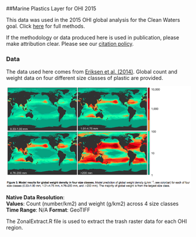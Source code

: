 ##Marine Plastics Layer for OHI 2015

This data was used in the 2015 OHI global analysis for the Clean Waters goal. Click [here](https://cdn.rawgit.com/OHI-Science/ohiprep/master/globalprep/cw_pressure_trash/v2015/create_layer.html) for full methods. 

If the methodology or data produced here is used in publication, please make attribution clear. Please see our [citation policy](http://ohi-science.org/citation-policy/).

### Data

The data used here comes from [Eriksen et al. (2014)](http://journals.plos.org/plosone/article?id=10.1371/journal.pone.0111913). Global count and weight data on four different size classes of plastic are provided.

![](./images/paper_weight_fig.png)

**Native Data Resolution**:   
**Values**: Count (number/km2) and weight (g/km2) across 4 size classes  
**Time Range**: N/A
**Format**: GeoTIFF

The ZonalExtract.R file is used to extract the trash raster data for each OHI region.
